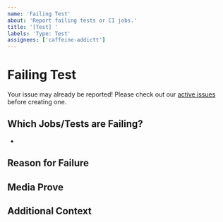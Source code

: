 ```yaml
---
name: 'Failing Test'
about: 'Report failing tests or CI jobs.'
title: '[Test] '
labels: 'Type: Test'
assignees: ['caffeine-addictt']
---
```


# Failing Test

Your issue may already be reported!
Please check out our [active issues](https://github.com/caffeine-addictt/worldskills-training/issues) before creating one.

## Which Jobs/Tests are Failing?

-

## Reason for Failure

<!--
Why is/are this/these job/test(s) failing?
What are we missing to make it pass?
-->

## Media Prove

<!--
If applicable, add screenshots or code snippets to explain the issue
If not applicable, remove this field
-->

## Additional Context

<!--
Any other extra context or information
-->
